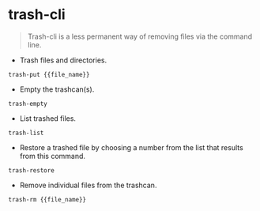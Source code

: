 # trash-cli

> Trash-cli is a less permanent way of removing files via the command line.

- Trash files and directories.

`trash-put {{file_name}}`

- Empty the trashcan(s).

`trash-empty`

- List trashed files.

`trash-list`

- Restore a trashed file by choosing a number from the list that results from this command.

`trash-restore`

- Remove individual files from the trashcan.

`trash-rm {{file_name}}`